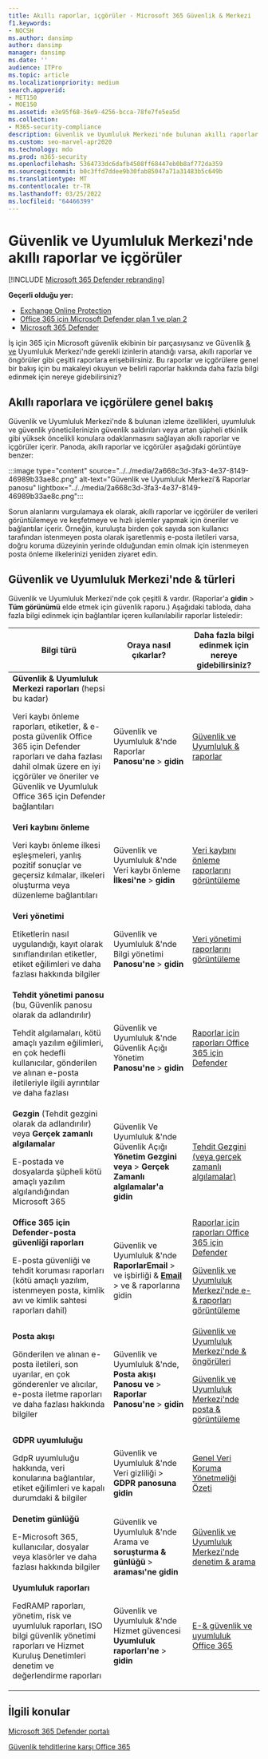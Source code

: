```yaml
---
title: Akıllı raporlar, içgörüler - Microsoft 365 Güvenlik & Merkezi
f1.keywords:
- NOCSH
ms.author: dansimp
author: dansimp
manager: dansimp
ms.date: ''
audience: ITPro
ms.topic: article
ms.localizationpriority: medium
search.appverid:
- MET150
- MOE150
ms.assetid: e3e95f68-36e9-4256-bcca-78fe7fe5ea5d
ms.collection:
- M365-security-compliance
description: Güvenlik ve Uyumluluk Merkezi'nde bulunan akıllı raporlar & öngörüler hakkında bilgi edinin ve bunları kullanarak verileri görüntülemeyi, incelemeyi ve hızlı işlemleri yapmayı öğrenin.
ms.custom: seo-marvel-apr2020
ms.technology: mdo
ms.prod: m365-security
ms.openlocfilehash: 5364733dc6dafb4508ff68447eb0b8af772da359
ms.sourcegitcommit: b0c3ffd7ddee9b30fab85047a71a31483b5c649b
ms.translationtype: MT
ms.contentlocale: tr-TR
ms.lasthandoff: 03/25/2022
ms.locfileid: "64466399"
---
```

# <a name="smart-reports-and-insights-in-the-security--compliance-center"></a>Güvenlik ve Uyumluluk Merkezi'nde akıllı raporlar ve içgörüler

[!INCLUDE [Microsoft 365 Defender rebranding](../includes/microsoft-defender-for-office.md)]

**Geçerli olduğu yer:**
- [Exchange Online Protection](exchange-online-protection-overview.md)
- [Office 365 için Microsoft Defender plan 1 ve plan 2](defender-for-office-365.md)
- [Microsoft 365 Defender](../defender/microsoft-365-defender.md)

İş için 365 için Microsoft güvenlik ekibinin bir parçasıysanız ve Güvenlik [& ve](permissions-in-the-security-and-compliance-center.md) Uyumluluk Merkezi'nde gerekli izinlerin atandığı varsa, akıllı raporlar ve öngörüler gibi çeşitli raporlara erişebilirsiniz. Bu raporlar ve içgörülere genel bir bakış için bu makaleyi okuyun ve belirli raporlar hakkında daha fazla bilgi edinmek için nereye gidebilirsiniz?

## <a name="smart-reports-and-insights-overview"></a>Akıllı raporlara ve içgörülere genel bakış

Güvenlik ve Uyumluluk Merkezi'nde & bulunan izleme özellikleri, uyumluluk ve güvenlik yöneticilerinizin güvenlik saldırıları veya artan şüpheli etkinlik gibi yüksek öncelikli konulara odaklanmasını sağlayan akıllı raporlar ve içgörüler içerir. Panoda, akıllı raporlar ve içgörüler aşağıdaki görüntüye benzer:

:::image type="content" source="../../media/2a668c3d-3fa3-4e37-8149-46989b33ae8c.png" alt-text="Güvenlik ve Uyumluluk Merkezi'& Raporlar panosu" lightbox="../../media/2a668c3d-3fa3-4e37-8149-46989b33ae8c.png":::

Sorun alanlarını vurgulamaya ek olarak, akıllı raporlar ve içgörüler de verileri görüntülemeye ve keşfetmeye ve hızlı işlemler yapmak için öneriler ve bağlantılar içerir. Örneğin, kuruluşta birden çok sayıda son kullanıcı tarafından istenmeyen posta olarak işaretlenmiş e-posta iletileri varsa, doğru koruma düzeyinin yerinde olduğundan emin olmak için istenmeyen posta önleme ilkelerinizi yeniden ziyaret edin.

## <a name="types-of-reports-in-the-security--compliance-center"></a>Güvenlik ve Uyumluluk Merkezi'nde & türleri

Güvenlik ve Uyumluluk Merkezi'nde çok çeşitli & vardır. (Raporlar'a **gidin** >  **Tüm görünümü** elde etmek için güvenlik raporu.) Aşağıdaki tabloda, daha fazla bilgi edinmek için bağlantılar içeren kullanılabilir raporlar listeledir:

|Bilgi türü|Oraya nasıl çıkarlar?|Daha fazla bilgi edinmek için nereye gidebilirsiniz?|
|---|---|---|
|**Güvenlik & Uyumluluk Merkezi raporları** (hepsi bu kadar) <p> Veri kaybı önleme raporları, etiketler, & e-posta güvenlik Office 365 için Defender raporları ve daha fazlası dahil olmak üzere en iyi içgörüler ve öneriler ve Güvenlik ve Uyumluluk Office 365 için Defender bağlantıları|Güvenlik ve Uyumluluk &'nde Raporlar **Panosu'ne** \> **gidin**|[Güvenlik ve Uyumluluk & raporlar](../../compliance/reports-in-security-and-compliance.md)|
|**Veri kaybını önleme** <p> Veri kaybı önleme ilkesi eşleşmeleri, yanlış pozitif sonuçlar ve geçersiz kılmalar, ilkeleri oluşturma veya düzenleme bağlantıları|Güvenlik ve Uyumluluk &'nde Veri kaybı önleme **İlkesi'ne** \> **gidin**|[Veri kaybını önleme raporlarını görüntüleme](../../compliance/view-the-dlp-reports.md)|
|**Veri yönetimi** <p> Etiketlerin nasıl uygulandığı, kayıt olarak sınıflandırılan etiketler, etiket eğilimleri ve daha fazlası hakkında bilgiler|Güvenlik ve Uyumluluk &'nde Bilgi yönetimi **Panosu'ne** \> **gidin**|[Veri yönetimi raporlarını görüntüleme](../../compliance/view-the-data-governance-reports.md)|
|**Tehdit yönetimi panosu** (bu, Güvenlik panosu olarak da adlandırılır) <p> Tehdit algılamaları, kötü amaçlı yazılım eğilimleri, en çok hedefli kullanıcılar, gönderilen ve alınan e-posta iletileriyle ilgili ayrıntılar ve daha fazlası|Güvenlik ve Uyumluluk &'nde Güvenlik Açığı Yönetim **Panosu'ne** \> **gidin**|[Raporlar için raporları Office 365 için Defender](view-reports-for-mdo.md)|
|**Gezgin** (Tehdit gezgini olarak da adlandırılır) veya **Gerçek zamanlı algılamalar** <p> E-postada ve dosyalarda şüpheli kötü amaçlı yazılım algılandığından Microsoft 365|Güvenlik Ve Uyumluluk &'nde Güvenlik Açığı **Yönetim Gezgini veya** \> **Gerçek Zamanlı** **algılamalar'a gidin**<br> |[Tehdit Gezgini (veya gerçek zamanlı algılamalar)](threat-explorer.md)|
|**Office 365 için Defender-posta güvenliği raporları** <p> E-posta güvenliği ve tehdit koruması raporları (kötü amaçlı yazılım, istenmeyen posta, kimlik avı ve kimlik sahtesi raporları dahil)|Güvenlik ve Uyumluluk &'nde **RaporlarEmail** >  ve işbirliği & **[Email](https://security.microsoft.com/emailandcollabreport)** >  ve & raporlarına gidin|[Raporlar için raporları Office 365 için Defender](view-reports-for-mdo.md) <p> [Güvenlik ve Uyumluluk Merkezi'nde e-& raporları görüntüleme](view-email-security-reports.md)|
|**Posta akışı** <p> Gönderilen ve alınan e-posta iletileri, son uyarılar, en çok gönderenler ve alıcılar, e-posta iletme raporları ve daha fazlası hakkında bilgiler|Güvenlik ve Uyumluluk &'nde, **Posta akışı Panosu ve** \> **Raporlar** **Panosu'ne** \> **gidin**|[Güvenlik ve Uyumluluk Merkezi'nde & öngörüleri](mail-flow-insights-v2.md) <p> [Güvenlik ve Uyumluluk Merkezi'nde posta & görüntüleme](view-mail-flow-reports.md)|
|**GDPR uyumluluğu** <p> GdpR uyumluluğu hakkında, veri konularına bağlantılar, etiket eğilimleri ve kapalı durumdaki & bilgiler|Güvenlik ve Uyumluluk &'nde Veri gizliliği  \> **GDPR panosuna gidin**|[Genel Veri Koruma Yönetmeliği Özeti](/compliance/regulatory/gdpr)|
|**Denetim günlüğü** <p> E-Microsoft 365, kullanıcılar, dosyalar veya klasörler ve daha fazlası hakkında bilgiler|Güvenlik ve Uyumluluk &'nde Arama ve **soruşturma & günlüğü** \> **araması'ne gidin**|[Güvenlik ve Uyumluluk Merkezi'nde denetim & arama](../../compliance/search-the-audit-log-in-security-and-compliance.md)|
|**Uyumluluk raporları** <p> FedRAMP raporları, yönetim, risk ve uyumluluk raporları, ISO bilgi güvenlik yönetimi raporları ve Hizmet Kuruluş Denetimleri denetim ve değerlendirme raporları|Güvenlik ve Uyumluluk &'nde Hizmet güvencesi **Uyumluluk raporları'ne** \> **gidin**|[E-& güvenlik ve uyumluluk Office 365](../../compliance/plan-for-security-and-compliance.md)|

## <a name="related-topics"></a>İlgili konular

[Microsoft 365 Defender portalı](../defender/microsoft-365-defender.md#the-microsoft-365-defender-portal)

[Güvenlik tehditlerine karşı Office 365](protect-against-threats.md)
